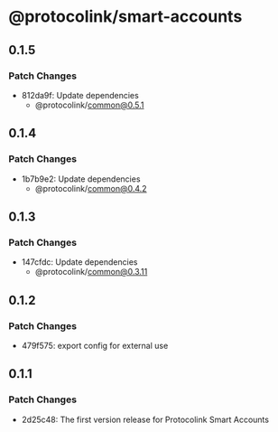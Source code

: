 # @protocolink/smart-accounts

## 0.1.5

### Patch Changes

- 812da9f: Update dependencies
  - @protocolink/common@0.5.1

## 0.1.4

### Patch Changes

- 1b7b9e2: Update dependencies
  - @protocolink/common@0.4.2

## 0.1.3

### Patch Changes

- 147cfdc: Update dependencies
  - @protocolink/common@0.3.11

## 0.1.2

### Patch Changes

- 479f575: export config for external use

## 0.1.1

### Patch Changes

- 2d25c48: The first version release for Protocolink Smart Accounts
